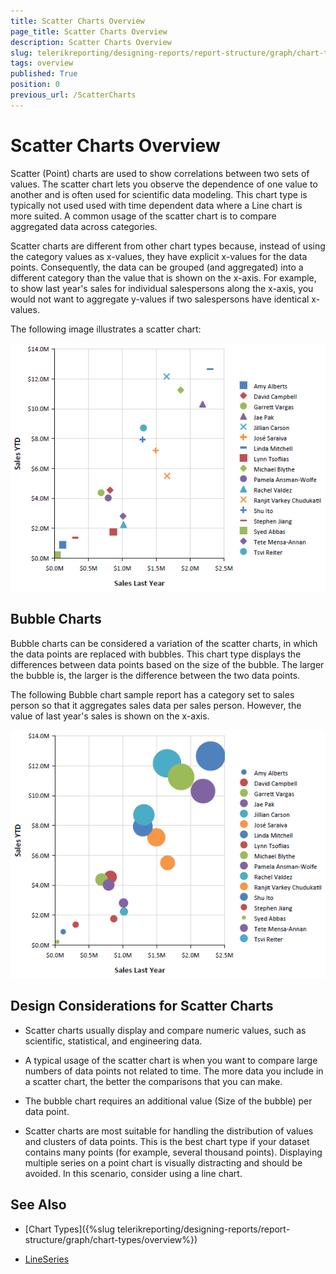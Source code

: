 ```yaml
---
title: Scatter Charts Overview
page_title: Scatter Charts Overview
description: Scatter Charts Overview
slug: telerikreporting/designing-reports/report-structure/graph/chart-types/scatter-charts/overview
tags: overview
published: True
position: 0
previous_url: /ScatterCharts
---
```


# Scatter Charts Overview

Scatter (Point) charts are used to show correlations between two sets of values. The scatter chart lets you observe the dependence of one value to another and is often used for scientific data modeling. This chart type is typically not used used with time dependent data where a Line chart is more suited. A common usage of the scatter chart is to compare aggregated data across categories. 

Scatter charts are different from other chart types because, instead of using the category values as x-values, they have explicit x-values for the data points. Consequently, the data can be grouped (and aggregated) into a different category than the value that is shown on the x-axis. For example, to show last year's sales for individual salespersons along the x-axis, you would not want to aggregate y-values if two salespersons have identical x-values. 

The following image illustrates a scatter chart: 

  ![scatter-chart](images/Graph/scatter-chart.png)

## Bubble Charts

Bubble charts can be considered a variation of the scatter charts, in which the data points are replaced with bubbles. This chart type displays the differences between data points based on the size of the bubble. The larger the bubble is, the larger is the difference between the two data points. 

The following Bubble chart sample report has a category set to sales person so that it aggregates sales data per sales person. However, the value of last year's sales is shown on the x-axis. 

  ![bubble-chart](images/Graph/bubble-chart.png)

## Design Considerations for Scatter Charts

* Scatter charts usually display and compare numeric values, such as scientific, statistical, and engineering data.

* A typical usage of the scatter chart is when you want to compare large numbers of data points not related to time. The more data you include in a scatter chart, the better the comparisons that you can make.

* The bubble chart requires an additional value (Size of the bubble) per data point. 

* Scatter charts are most suitable for handling the distribution of values and clusters of data points. This is the best chart type if your dataset contains many points (for example, several thousand points). Displaying multiple series on a point chart is visually distracting and should be avoided. In this scenario, consider using a line chart.


## See Also

* [Chart Types]({%slug telerikreporting/designing-reports/report-structure/graph/chart-types/overview%}) 

* [LineSeries](/reporting/api/Telerik.Reporting.LineSeries)
